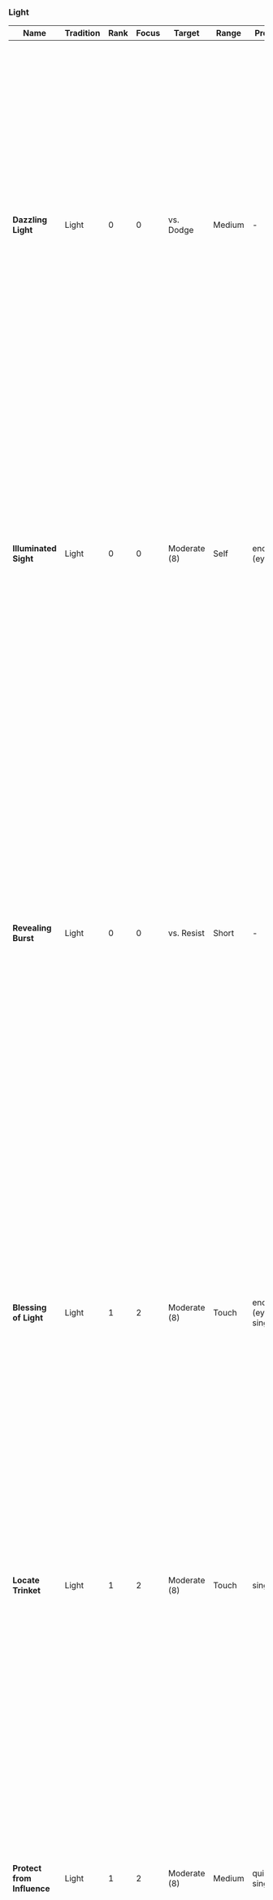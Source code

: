 
### Light 
Name | Tradition | Rank | Focus | Target | Range | Properties | Effect
--- | --- | --- | --- | --- | --- | --- | ---
**Dazzling Light**  | Light  | 0  | 0  | vs. Dodge  | Medium  | - | You create a small point of light at the target location. The light provides dim light in short range of it. The light can also move with you while staying in range. When targeted at a creature, you can make the light explode in their face instead.<br/><strong>Weak.</strong> Deal +2 radiant damage.<br/><strong>Strong. </strong>Deal +4 radiant damage. The target is also briefly blinded.<br/><strong>Critical.</strong> Deal +6 radiant damage. The target is also briefly blinded and dazed.
**Illuminated Sight**  | Light  | 0  | 0  | Moderate (8)  | Self  | enchant (eyes)  | You concentrate light energy into your eyes, enhancing your eye sight and making you able to pierce through concealing environments.<br/>On a success, you can see one range category further from sources of bright and dim light. You also gain +1 boon on Perception rolls. This spell lasts for a medium duration.<br/>
**Revealing Burst**  | Light  | 0  | 0  | vs. Resist  | Short  | - | You let loose a burst of radiant energy in all directions, revealing any magical falsehoods, such as illusions, shapeshifters, or invisible creatures in range. For illusions, you roll vs. the Resist of the illusion’s creator.<br/><strong>Weak.</strong> Any magical falsehood is marked by a shimmer of light. Rolls that target any marked target gain +1 boon. The mark lasts for a short duration.<br/><strong>Strong.</strong> Any magical falsehood is immediately broken.<br/><strong>Critical.</strong> Any magical falsehood is immediately broken and any creature revealed by this is briefly shaken.
**Blessing of Light**  | Light  | 1  | 2  | Moderate (8)  | Touch  | enchant (eyes), singular  | You bless a creature with the magical power of light, making them enlightened to their surroundings.<br/>On a success, the creature gains the following effects:<br/>- You can see one range category further from sources of bright and dim light.<br/>- You gain +1 boon on Perception rolls.<br/>This spell lasts for a long duration.<br/>
**Locate Trinket**  | Light  | 1  | 2  | Moderate (8)  | Touch  | singular  | Touch a small object and imbue it with truth revealing magic. The object must comfortably fit within the palm of your hand and can be no larger.<br/>On a success, you always know the location of the imbued trinket while it is in the same sphere of existence as you. This spell lasts for a long duration.<br/>
**Protect from Influence**  | Light  | 1  | 2  | Moderate (8)  | Medium  | quick, singular  | Channel the light’s protective magic into one creature within range, bolstering their mental defenses. Cast this spell as a Quick Action on your turn.<br/>On a success, the target gains +1 boon on rolls to resist any mental effects and gains resistance to psychic damage. Attempts to influence their mind also suffer +1 bane. This spell lasts for a short duration.<br/>
**Radiant Burst**  | Light  | 1  | 2  | vs. Dodge  | Medium  | - | You let forth a burst of radiant energy, streaking towards a target location and exploding in burning light.<br/><strong>Weak.</strong> Deal +2 radiant damage to any creature in melee range of the target location.<br/><strong>Strong. </strong>Deal +4 radiant damage to any creature in melee range of the target location. Each target is also briefly blinded.<br/><strong>Critical.</strong> Deal +6 radiant damage to any creature in melee range of the target location. Each target is also briefly blinded. Each target is also briefly blinded and dazed.
**Radiant Weapon**  | Light  | 1  | 2  | Moderate (8)  | Touch  | enchant (weapon), singular  | Imbue a weapon with the power of the sun.<br/>On a success, the weapon emits bright light in melee range and dim light in close range of it and deals +2 radiant damage. If you target your own weapon, you can make a weapon attack with it as part of casting this spell.<br/>This spell lasts for a medium duration.<br/>
**Sense Spirits**  | Light  | 1  | 2  | - | - | - | you sense the auras of daimon and other spiritual creatures around you
**Sun Sphere**  | Light  | 1  | 2  | Moderate (8)  | Medium  | concentrate  | You conjure a small orb of flame resembling a miniature sun.<br/>On a success, the sphere appears at the target location. It also shines bright light in close range and dim light in short range of it.  Any creature in melee range of it takes +4 fire damage when they first come into contact with it and at the start of each of their turns.<br/>On each of your following turns, you can use your Quick Action to move the beam a close distance within range. The sphere lasts for a short duration. <br/>
**Break Curse**  | Light  | 2  | 4  | Hard (10)  | Touch  | ritual (minutes)  | You initiate a purifying ritual to remove harmful influences from a creature’s soul.<br/>On a success, you break one curse the creature is afflicted with. Any single creature can only benefit from this spell once per day.<br/>
**Destroy Undeath**  | Light  | 2  | 4  | vs. Resist  | Short  | - | You channel the power of divine light, flooding undead creatures around you with it in an attempt to annihilate them instantly.<br/><strong>Weak.</strong> Any undead creature in range of tier 0 or 1 is instantly destroyed and can’t reanimate.<br/><strong>Strong.</strong> Any undead creature in range of tier 0 or 1 is instantly destroyed and can’t reanimate. Any other undead creature in range is also briefly frightened of you, ignoring any immunity they might have against the condition.<br/><strong>Critical.</strong> Any undead creature in range of tier 0 or 1 is instantly destroyed and can’t reanimate. Any other undead creature in range is also frightened of you for a short duration, ignoring any immunity they might have against the condition. They can roll Spirit + Fortitude vs. your Resist at the end of their turns to end the effect early.
**Sunbeam**  | Light  | 2  | 4  | Hard (10)  | Medium  | concentrate  | You call down a pillar of light at the target location, revealing any falsehoods and burning creatures within it.<br/>On a success, the beam extends in melee range of the target location and a medium distance in height. It also shines bright light in close range and dim light in short range of it. Any magical falsehoods, such as illusions, shapeshifters, or invisible creatures inside the beam is immediately revealed.<br/>Any creatures inside the beam take +8 radiant damage when they first come into contact with it and at the start of each of their turns.<br/>On each of your following turns, you can use your Quick Action to move the beam a short distance within range. The beam lasts for a short duration. <br/>


### Twilight 
Name | Tradition | Rank | Focus | Target | Range | Properties | Effect
--- | --- | --- | --- | --- | --- | --- | ---
**Dark Sight**  | Twilight  | 0  | 0  | Moderate (8)  | Self  | enchant (eyes)  | You magically adjust your senses to adapt to total darkness, allowing you to see without any source of light.<br/>On a success, you can see a medium distance in absolute darkness as in dim light. If you are exposed to bright light while under the effects of these spells, roll Spirit + Fortitude. On a failure, this spell ends and you are briefly dazed. Otherwise, this spell lasts for a medium duration.<br/>
**Night’s Grasp**  | Twilight  | 0  | 0  | vs. Dodge  | Medium  | - | You magically animate the shadows around a creature, clawing and grasping for the target with ghostly coldness.<br/><strong>Weak. </strong>The target suffers +2 frost damage.<br/><strong>Strong.</strong> The target suffers +4 frost damage and is briefly slowed.<br/><strong>Critical.</strong> The target suffers +6 frost damage and is briefly grappled by the shadows.
**Shadow Veil**  | Twilight  | 0  | 0  | Moderate (8)  | Medium  | - | You create an area of magical shadow, making it hard to see through it. Target any area of dim light in range.<br/>On a success, the magical shadow appears in a close radius around the target area. The area is now considered as absolute darkness.<br/><br/>The shadow lasts a short duration or is broken early if any source of bright light enters the shadow’s area.<br/>
**Whispers of Doubt**  | Twilight  | 0  | 0  | vs. Resist  | Medium  | - | You summon ghostly whispers into the mind of the target, seeding doubt and confusing them.<br/><strong>Weak. </strong>The target suffers +0 psychic damage (ignoring AV).<br/><strong>Strong.</strong> The target suffers +2 psychic damage (ignoring AV) and the target is briefly confused.<br/><strong>Critical.</strong> The target suffers +4 psychic damage (ignoring AV) and the target is confused for a short time. They can roll Spirit + Fortitude vs. your Resist at the end of their turns to end the effect early.
**Cloak of Night**  | Twilight  | 1  | 2  | Moderate (8)  | Medium  | singular  | You clad a creature in a magical cloak made of darkness.<br/>On a success, the creature wearing the cloak gains the following effects:<br/>- You have resistance against frost damage.<br/>- You gain +1 boon on Agility + Cunning rolls to hide or move silently.<br/>The cloak lasts for a medium duration or until discarded by the creature.<br/>
**Curse of Twilight**  | Twilight  | 1  | 2  | vs. Resist  | Short  | singular  | You curse a creature with the magical power of twilight, bringing the fear of night into their heart.<br/>On a success, the creature suffers the following effects:<br/>- They see in bright light as in dim light.<br/>- They suffer +1 bane on Perception and Initiative rolls.<br/>This curse lasts for a long duration.<br/>
**Lunar Weapon**  | Twilight  | 1  | 2  | Moderate (8)  | Touch  | enchant (weapon), singular  | Imbue a weapon with the power of the night.<br/>On a success, the weapon emits dim light in close range of it and deals +2 frost damage. If you target your own weapon, you can make a weapon attack with it as part of casting this spell.<br/>This spell lasts for a medium duration.<br/>
**Moon Sphere**  | Twilight  | 1  | 2  | Moderate (8)  | Medium  | concentrate  | You conjure a small orb of freezing coldness resembling a miniature moon.<br/>On a success, the sphere appears at the target location. It also shines dim light in short range of it. Any creature in melee range of it takes +4 frost damage when they first come into contact with it and at the start of each of their turns.<br/>On each of your following turns, you can use your Quick Action to move the beam a close distance within range. The sphere lasts for a short duration. <br/>
**Shadow Meld**  | Twilight  | 1  | 2  | Moderate (8)  | Self  | concentrate  | You submerge into the shadows around you. Cast this spell while standing in dim light or darkness.<br/>On a success, you merge with the shadows and become invisible. While invisible, you are hidden from any creature which hasn‘t an ability to see through invisibility.<br/>This spell lasts for a short duration, until you attack or cast another spell, or until you enter bright light.<br/>
**Whisper of Dreams**  | Twilight  | 1  | 2  | vs. Resist  | Short  | - | You lull a creature’s mind with whispers of sleep. The target has to be of a tier equal to or lower than your Mysticism. If the creature is at full HP, you suffer +1 bane on the roll.<br/>On a success, the creature falls unconscious for a medium duration. If any creature uses an Action to shake them, they take any damage, or are otherwise disturbed, they wake up.<br/>
**Everlasting Night**  | Twilight  | 2  | 4  | Hard (10)  | Medium  | concentrate  | You cloud an area in absolute darkness and no light may pierce through it.<br/>On a success, the close area around the target location becomes absolute darkness. Any light source within it immediately goes out.<br/>This spell lasts for a medium duration.<br/>
**Moonbeam**  | Twilight  | 2  | 4  | Hard (10)  | Medium  | concentrate  | You call down a beam of moonlight at the target location, blinding and freezing anything within it.<br/>On a success, the beam extends in melee range of the target location and a medium distance in height. It also shines dim light in close range of it. Any creatures inside the beam are blinded and take +8 frost damage when they first come into contact with it and at the start of each of their turns.<br/>On each of your following turns, you can use your Quick Action to move the beam a short distance within range. The beam lasts for a short duration. <br/>
**Shadow Step**  | Twilight  | 2  | 4  | Hard (10)  | Medium  | - | You fully submerge into the shadows and re-appear at another darkened location. While standing in dim light or darkness, choose any other location you can see in range that is also in dim light or darkness.<br/>On a success, you teleport to the chosen location.<br/>
**Silent Night**  | Twilight  | 2  | 4  | Hard (10)  | Medium  | - | create an area of absolute silence. stealthing creatures aren't revealed by sound within it


### Life 
Name | Tradition | Rank | Focus | Target | Range | Properties | Effect
--- | --- | --- | --- | --- | --- | --- | ---
**Life Shield**  | Life  | 0  | 0  | Moderate (8)  | Medium  | singular  | On a success, the target is surrounded by a near invisible shield of life force. The shield grants 5 temporary HP and lasts until reduced to 0, or expires after a short duration.<br/>Any single creature can only benefit from this spell once per scene.<br/>
**Restore Life**  | Life  | 0  | 0  | Special  | Short  | - | You let vitalizing energy flow into your target, restoring a living creatures health or harming an undead creature.<br/>When targeting a living creature, roll vs. moderate difficulty (8). When targeting an undead creature, roll vs. their Resist.<br/><strong>Weak.</strong> Restore +2 HP to your target or deal +2 radiant damage against an undead target.<br/><strong>Strong.</strong> Restore +4 HP to your target or deal +4 radiant damage against an undead target.<br/><strong>Critical. </strong>Restore +6 HP to your target or deal +6 radiant damage against an undead target.
**Verdant Blast**  | Life  | 0  | 0  | vs. Dodge  | Medium  | - | You form a condensed mass of positive energy, blasting the enemy and healing nearby allies.<br/><strong>Weak.</strong> Deal +2 radiant damage.<br/><strong>Strong.</strong> Deal +4 radiant damage and restore 2 HP to allies in melee range of the target.<br/><strong>Critical.</strong> Deal +6 radiant damage and restore 4 HP to allies in melee range of the target.
**Blessing of Life**  | Life  | 1  | 2  | Moderate (8)  | Touch  | singular  | You bless a creature with the magical power of life, bolstering their vitality.<br/>On a success, the creature gains the following effects:<br/>- You gain 5 temporary HP. They replenish after a short break.<br/>- You gain +1 boon on Fortitude rolls.<br/>This spell lasts for a long duration.<br/>
**Heal Wound**  | Life  | 1  | 2  | Moderate (8)  | Touch  | ritual (minutes)  | You focus life-giving magic into an injury, mending it quickly.<br/>On a success, you heal one Wound from a creature. Any single creature can only benefit from this spell once per day.<br/>
**Overflow of Life**  | Life  | 1  | 2  | Moderate (8)  | Medium  | - | You overwork the vital system of the target, returning them to consciousness or causing them a heart attack if already conscious. The target must be a living creature.<br/><strong>Weak.</strong> If the target is dying, they stop dying but remain unconscious. If the target is unconscious, they wake up. If the target is conscious, they take +3 damage.<br/><strong>Strong.</strong> If the target is dying, they stop dying and wake up. If the target is unconscious, they wake up. If the target is conscious, they take +6 damage.<br/><strong>Critical.</strong> If the target is dying, they stop dying, wake up, and one of their Injuries is instantly treated (their choice). If the target is unconscious, they wake up. If the target is conscious, they take +9 damage.
**Rapid Vitality**  | Life  | 1  | 2  | Moderate (8)  | Medium  | quick  | You quickly refresh a creature’s stamina. Cast this spell on your turn.<br/><strong>Weak.</strong> Restore +2 HP to your target.<br/><strong>Strong.</strong> Restore +4 HP to your target.<br/><strong>Critical. </strong>Restore +6 HP to your target.
**Vitalizing Weapon**  | Life  | 1  | 2  | Moderate (8)  | Touch  | enchant (weapon), singular  | Imbue a weapon with the power of vitality.<br/>On a success, any hit the weapon’s bearer makes with it restores 1/2 x your Spirit as HP to them. If you target your own weapon, you can make a weapon attack with it as part of casting this spell.<br/>This spell lasts for a medium duration.<br/>
**Hallow Ground**  | Life  | 2  | 4  | Hard (10)  | Close  | concentrate  | You hallow the ground around you, healing all allies standing on it.<br/>On a success, each ally in range of the hallow ground restores +2 HP when you cast the spell and at the start of each of their turns.<br/>The hallow ground remains stationary at the position where you cast it for a short duration.<br/>
**Healing Burst**  | Life  | 2  | 4  | Hard (10)  | Short  | blast (cone)  | You conjure a wave of healing energy, restoring the endurance of any ally within it.<br/><strong>Weak.</strong> Restore +2 HP to each ally.<br/><strong>Strong.</strong> Restore +4 HP to each ally.<br/><strong>Critical. </strong>Restore +6 HP to each ally.


### Death 
Name | Tradition | Rank | Focus | Target | Range | Properties | Effect
--- | --- | --- | --- | --- | --- | --- | ---
**Enfeebling Touch**  | Death  | 0  | 0  | vs. Resist  | Medium  | - | You summon a swirl of negative energy, engulfing the target and draining their strength.<br/><strong>Weak. </strong>Deal +2 necrotic damage.<br/><strong>Strong. </strong>Deal +4 necrotic damage and briefly reduce their Strength die by one step.<br/><strong>Critical. </strong>Deal +6 necrotic damage and reduce their Strength die by one step for a short duration. They can roll Spirit + Fortitude vs. your Resist at the end of their turns to end the effect early.
**Glimpse of Mortality**  | Death  | 0  | 0  | vs. Resist  | Medium  | - | You project a scene of the target‘s final moments before death into their mind, in which they die in agony at the hands of yourself and your allies.<br/><strong>Weak. </strong>The target suffers +0 psychic damage (ignoring AV).<br/><strong>Strong.</strong> The target suffers +2 psychic damage (ignoring AV) and the target is briefly frightened.<br/><strong>Critical.</strong> The target suffers +4 psychic damage (ignoring AV) and the target is frightened for a short time. They can roll Spirit + Fortitude vs. your Resist at the end of their turns to end the effect early.
**Spared from Death**  | Death  | 0  | 0  | Moderate (8)  | Short  | - | You help a dying creature in range to cling onto life.<br/><strong>Weak.</strong> +1 to the dice result of the dying creature.<br/><strong>Strong.</strong> +2 to the dice result of the dying creature.<br/><strong>Critical.</strong> You stop the creature from dying, but they remain unconscious.
**Blood Shards**  | Death  | 1  | 2  | - | - | - | Fire a salve of hardened blood shards, piercing their target and draining their life force.
**Curse of Death**  | Death  | 1  | 2  | vs. Resist  | Short  | singular  | You curse a creature with the magical power of death, withering their mortal body.<br/>On a success, the creature suffers the following effects:<br/>- Their maximum HP are reduced by 5. - They can't regain HP. <br/>- They suffer +1 bane on Fortitude rolls.<br/>This curse lasts for a long duration.<br/>
**Early Grave**  | Death  | 1  | 2  | vs. Parry  | Medium  | - | Skeletal hands sprout from the ground, scratching at the target and attempting to pull them below the earth.<br/><strong>Weak.</strong> Deal +3 necrotic damage.<br/><strong>Strong.</strong> Deal +6 necrotic damage and the target is grappled by the hands.<br/><strong>Critical.</strong> Deal +9 necrotic damage and the target is grappled and briefly restrained by the hands.
**Necrotic Weapon**  | Death  | 1  | 2  | Moderate (8)  | Touch  | enchant (weapon), singular  | Imbue a weapon with the power of death.<br/>On a success, the weapon deals +2 necrotic damage. On a strong or critical hit, the attack’s target also suffers 2 lasting necrotic damage for a short duration. If you target your own weapon, you can make a weapon attack with it as part of casting this spell.<br/>This spell lasts for a medium duration.<br/>
**Shivering Ray**  | Death  | 1  | 2  | vs. Dodge  | Medium  | - | You shoot a icy blue beam from the tip of your finger, rigidifying the target.<br/><strong>Weak.</strong> You deal +3 frost damage. <br/><strong>Strong.</strong> You deal +6 frost damage and the target is briefly slowed.<br/><strong>Critical.</strong> You deal +9 frost damage and the target is briefly dazed and slowed.
**Cloud of Sickness**  | Death  | 2  | 4  | vs. Resist  | Medium  | - | You summon a cloud of necrotic energy, sickening creatures within it. The cloud extends in a close area around the target location and targets all living creatures within it.<br/><strong>Weak.</strong> Deal +3 necrotic damage to each target.<br/><strong>Strong.</strong> Deal +6 necrotic damage to each target.<br/><strong>Critical.</strong> Deal +9 necrotic damage to each target.<br/>Any creature is also poisoned while inside the cloud’s area.<br/>The cloud lasts for a short duration. It can also be expelled early by any effect causing strong winds in the same area of influence.<br/>


### Nature 
Name | Tradition | Rank | Focus | Target | Range | Properties | Effect
--- | --- | --- | --- | --- | --- | --- | ---
**Bestial Adaptation**  | Nature  | 0  | 0  | Moderate (8)  | Self  | enchant (body)  | You adopt the physical characteristics of one chosen type of animal. Choose one of the following:<br/>- Graceful (You can move through difficult terrain without penalty)<br/>- Perceptive (+1 boon on Perception rolls)<br/>- Strong (+1 boon on Strength + Athletics rolls, +2 damage on unarmed attacks)<br/>- Tough (+2 AV (armor bonus))<br/>On a success, you gain the chosen effect.<br/>This spell lasts for a short duration.<br/>
**Lashing Vine**  | Nature  | 0  | 0  | Special  | Medium  | - | You animate a natural vine or let one spring from the ground in range. The vine can either lash at (vs. Parry) or grab (vs. Parry or Dodge) any target close to it. The vine counts as a medium creature for grappling.<br/><strong>Weak. </strong>Deal +2 damage (lash) or grapple the target (grab).<br/><strong>Strong.</strong> Deal +4 damage (lash) or deal +0 damage and grapple the target (grab).<br/><strong>Critical. </strong>Deal +6 damage (lash) or deal +2 damage, grapple, and briefly restrain the target (grab).<br/>if you continue to cast this spell over multiple turns, the vine can remain for the duration. Otherwise the vine quickly withers and vanishes after using this spell.<br/>
**Poison Mist**  | Nature  | 0  | 0  | vs. Dodge  | Short  | - | Spray a cloud of poisonous mist against your target.<br/><strong>Weak.</strong> Deal +2 poison damage.<br/><strong>Strong.</strong> Deal +4 poison damage and the target is briefly poisoned.<br/><strong>Critical.</strong> Deal +6 poison damage and the target is poisoned for a short duration. They can roll Strength + Fortitude vs. your Resist at the end of their turns to end the effect early.
**Rejuvenation**  | Nature  | 0  | 0  | Moderate (8)  | Short  | singular  | Conjure magical energy into one creature in range, rapidly increasing their natural regenerative capacity.<br/><strong>Weak. </strong>The target shortly regains +0 HP at the start of each of their turns.<br/><strong>Strong. </strong>The target shortly regains +2 HP at the start of each of their turns.<br/><strong>Critical. </strong>The target shortly regains +4 HP at the start of each of their turns.
**Beast Form**  | Nature  | 1  | 2  | Moderate (8)  | Self  | enchant (body)  | You shape shift into the form of a small or medium sized land-based animal. Choose any animal form you encountered before. Replace part of your statistics with the following:<br/><br/><strong>Beast Form</strong> (small<em>/medium animal</em>)<br/><br/><strong>Attributes.</strong> d6/d8 STR, d8/d6 AGI<br/><br/><strong>Defenses.</strong> 7/8 Parry, 9/8 Dodge<br/><br/><strong>AV.</strong> 2 (natural light)<br/><br/><strong>Skills.</strong> Fighting, Fortitude (equal to your Mysticism)<br/><br/><strong>Attacks</strong>:<br/>- <strong>Strike</strong> (choose crush or slash, also agile for small size). 6 damage (4 base + 2 weapon). On a strong or critical hit against a creature of equal or smaller size, attempt a grapple or the target drops prone.<br/><br/><strong>Abilities</strong>:<br/>- <strong>Keen Scent</strong>. Gain +1 boon on Perception rolls based on smell.<br/>- <strong>Night Vision. </strong>You can see up to a short distance in dim light as in bright light. Sources of dim light let you see one range category further than normal.<br/><br/>You can’t cast spells while in beast form, except for re-casting this spell to extend it‘s duration. Your beast form lasts for a medium duration, until you end it, or until you fall unconscious.<br/>
**Blessing of Nature**  | Nature  | 1  | 2  | Moderate (8)  | Touch  | singular  | You bless a creature with the magical power of nature, whereby plants and animals act benevolently towards them.<br/>On a success, the creature gains the following effects:<br/>- You can move through difficult terrain without penalty.<br/>- You gain +1 boon on Athletics and Survival rolls.<br/>This spell lasts for a long duration.<br/>
**Mesh of Vines**  | Nature  | 1  | 2  | vs. Dodge  | Medium  | - | Instantly sprout a mesh of spiked vines, covering the target location. On a success, spiked vines fill an area close to the target location. This spell targets each creature in the area.<br/><strong>Weak.</strong> Deal +0 damage against each target.<br/><strong>Strong. </strong>Deal +2 damage against each target and they are grappled by the vines.<br/><strong>Critical.</strong> Deal +2 damage against each target and they are grappled and restrained by the vines.<br/>The area is considered difficult terrain. The vines last for a short duration.<br/>
**Rock Throw**  | Nature  | 1  | 2  | vs. Dodge  | Medium  | - | Magically animate a large stone and throw it against your target in range.<br/><strong>Weak.</strong> Deal +4 crush damage.<br/><strong>Strong.</strong> Deal +8 crush damage and the target is pushed close.<br/><strong>Critical.</strong> Deal +12 crush damage, the target is pushed close and falls prone.
**Sticks to Snakes**  | Nature  | 1  | 2  | Moderate (8)  | Close  | concentrate  | You throw out a bundle of sticks, which then turn into withering snakes under your control. You must roll a Supply check for materials when casting this spell.<br/>On a success, you summon a <br/>swarm of snakes at the target location under your control (treat them as a companion for combat).<br/>The swarm remains for a medium duration, until dismissed by you, or when killed.<br/>
**Venomous Weapon**  | Nature  | 1  | 2  | Moderate (8)  | Touch  | enchant (weapon), singular  | Imbue a weapon with the power of a serpent‘s fangs.<br/>On a success, the weapon deals +2 poison damage. On a strong or critical hit, the attack‘s target is briefly poisoned. If you target your own weapon, you can make a weapon attack with it as part of casting this spell.<br/>This spell lasts for a medium duration.<br/>
**Wild Companion**  | Nature  | 1  | 2  | Moderate (8)  | Touch  | ritual (hours), singular  | You can’t cast this spell if you haven’t learned the “Animal Companion” talent.<br/>You set up a ritual to summon a spiritual beast of the land. As part of casting this spell, you must also spend 100 coins in incense and other sacred ingredients. Choose any kind of animal companion of a tier equal to or lower than your Mysticism (see more under Animal Companions).<br/>On a success, you summon a spiritual being in your chosen animal form. It’s statistics are the same as that of a mundane animal companion, but it’s creature type is “daimon (primal)” instead.<br/><br/>You have a psychic connection to your companion, as long as the two of you are on the same sphere of existence. This connection manifests itself as an intuitive sharing of emotions. You can use this connection to tell your familiar what to do and where to go nonverbally. You can also spend your turn meditating to fully experience all senses of your familiar. While meditating this way, you are considered unconscious and are unaware of your own body‘s surroundings.<br/>Any creature capable of sensing magical auras will notice the primal nature of your companion. The companion remains until killed, but can be re-summoned with another ritual. You can choose a new form for your companion each time you cast this spell.<br/>
**Greater Beast Form**  | Nature  | 2  | 4  | Hard (10)  | Self  | enchant (body)  | You shape shift into the form of a tiny or large sized land-based animal. Choose any animal form you encountered before. Replace part of your statistics with the following:<br/><br/><strong>Beast Form</strong> (<em>tiny/large animal</em>)<br/><br/><strong>Attributes.</strong> d4/d12 STR, d8/d6 AGI<br/><br/><strong>Defenses.</strong> 7/9 Parry, 9/8 Dodge<br/><br/><strong>AV.</strong> 0/4 (natural light)<br/><br/><strong>Skills.</strong> Fighting, Fortitude (equal to your Mysticism)<br/><br/><strong>Attacks</strong>:<br/>- <strong>Strike</strong> (choose crush or slash, also agile for tiny size). 5/10 damage (4/6 base + 1/4 weapon). On a strong or critical hit against a creature of equal or smaller size, attempt a grapple or the target drops prone.<br/><br/><strong>Abilities</strong>:<br/>- <strong>Keen Scent</strong>. Gain +1 boon on Perception rolls based on smell.<br/>- <strong>Night Vision. </strong>You can see up to a short distance in dim light as in bright light. Sources of dim light let you see one range category further than normal.<br/><br/>You can’t cast spells while in beast form, except for re-casting this spell to extend it‘s duration. Your beast form lasts for a medium duration, until you end it, or until you fall unconscious.<br/>
**Heat Metal**  | Nature  | 2  | 4  | vs. Resist  | Short  | concentrate  | You let a metallic object rapidly increase in temperature, harming anyone touching it.<br/>Choose any metallic object or creature of medium or smaller size.<br/>On a success, the target becomes burning hot. Any creature holding or wearing the object suffers +2 fire damage (ignoring AV) at the start of each turn they continue to do so.<br/>If the target is a weapon, it imposes +1 bane on attacks with it.<br/>If the target is a piece of armor or a helmet, it‘s AV bonus is halved.<br/>This spell lasts for a short duration.<br/>
**Law of the Strongest**  | Nature  | 2  | 4  | Hard (10)  | Medium  | concentrate, singular  | You fill a creature‘s body with nature‘s empowering magic. The target has to be a creature of medium or smaller size.<br/>On a success, the target‘s body grows to large size along with all of their worn equipment and held items (as long as they stay in contact with their body). While enlarged by this spell, they gain the following effects:<br/>- Gain 5 temporary HP.<br/>- Increase your Strength die by one step.<br/>- You gain +1 Parry and lose -1 Dodge.<br/>- You gain +1 AV.<br/>- You deal +1 weapon damage on melee attacks.<br/>All of these effects are added a number of times for each size category difference to the target‘s original size.<br/>This spell lasts for a short duration.<br/>
**Living Plants**  | Nature  | 2  | 4  | Hard (10)  | Short  | - | <em>manipulate plants around you to attack your enemies or take any shape you desire, e.g. to form a camping shelter.</em>
**Melt Ground**  | Nature  | 2  | 4  | Hard (10)  | Medium  | concentrate  | let the ground become soft and trap creatures inside it 
**Rock Skin**  | Nature  | 2  | 4  | Hard (10)  | Medium  | enchant (body), singular  | Harden a creature‘s skin to be strong as rock.<br/>On a success, the target gains 1/2 your Spirit as AV (armor bonus) for a medium duration. If they suffer an Injury, the armor breaks.<br/>
**Water Prison**  | Nature  | 2  | 4  | vs. Dodge  | Short  | concentrate  | trap a creature inside a prison of water, where they drown slowly
**Life from Stone**  | Nature  | 3  | 6  | - | - | - | target a large or smaller object or structure made from stone or wood. it comes alive as an automaton under your control for a short duration. 
**Petrification**  | Nature  | 3  | 6  | vs. Resist  | Medium  | concentrate  | You turn a creature into inanimate stone. The target has to be of a tier equal to or lower than your Mysticism. If the creature is at full HP, you suffer +1 bane on the roll.<br/><strong>Weak.</strong> The target is petrified for a short duration.<br/><strong>Strong. </strong>The target is petrified for a medium duration.<br/><strong>Critical. </strong>The target is petrified for a long duration.<br/>A petrified creature is stunned and unconscious. They also have 10 AV while petrified. If the target takes damage while petrified by this spell, roll for Spell Concentration as if you took the same amount of damage.<br/>


### Tempest 
Name | Tradition | Rank | Focus | Target | Range | Properties | Effect
--- | --- | --- | --- | --- | --- | --- | ---
**Gust**  | Tempest  | 0  | 0  | vs. Dodge  | Short  | - | You summon a vortex of swirling air, clashing against your target and pulling them off their feet.<br/><strong>Weak.</strong> Deal +2 blast damage.<br/><strong>Strong.</strong> Deal +4 blast damage and push the target close.<br/><strong>Critical.</strong> Deal +6 blast damage and push the target a short distance.
**Static Shock**  | Tempest  | 0  | 0  | vs. Dodge  | Medium  | - | You generate a small electric discharge from your fingertip against a target.<br/><strong>Weak.</strong> Deal +2 lightning damage.<br/><strong>Strong. </strong>Deal +4 lightning damage to the target and you can deal +2 lightning damage to one other creature in melee range of the target.<br/><strong>Critical. </strong>Deal +6 lightning damage to the target and you can deal +4 lightning damage to one other creature in melee range of the target.
**Wind Slash**  | Tempest  | 0  | 0  | vs. Dodge  | Medium  | - | Hurl a blade of compressed air against your target.<br/><strong>Weak.</strong> Deal +0 damage or +4 damage against a target in light or no armor.<br/><strong>Strong.</strong> Deal +2 damage or +6 damage against a target in light or no armor.<br/><strong>Critical.</strong> Deal +4 damage or +8 damage against a target in light or no armor.
**Bursting Crackle**  | Tempest  | 1  | 2  | vs. Resist  | Medium  | - | You gather an electric charge at a single point within range and release it with a powerful blast, creating a loud thunder. Target all creatures in melee range of the target location.<br/><strong>Weak.</strong> Deal +2 blast damage against each target.<br/><strong>Strong.</strong> Deal +4 blast damage against each target and they are briefly dazed and deafened.<br/><strong>Critical.</strong> Deal +6 blast damage against each target and they are briefly dazed and deafened.
**Curse of Tempest**  | Tempest  | 1  | 2  | vs. Resist  | Short  | singular  | You curse a creature with the magical power of tempest, turning nature itself against them.<br/>On a success, the creature suffers the following effects:<br/>- While moving in natural environments, it is always considered difficult terrain for them.<br/>- They suffer +1 bane on Athletics and Survival rolls.<br/>This curse lasts for a long duration.<br/>
**Earthen Tremor**  | Tempest  | 1  | 2  | vs. Dodge  | Short  | blast (cone)  | You send shockwaves through the earth, causing the ground to tremble violently. Target‘s all creatures in the spell’s area.<br/><strong>Weak. </strong>Deal +2 damage to each target.<br/><strong>Strong. </strong>Deal +4 damage to each target and they are briefly faltering.<br/><strong>Critical. </strong>Deal +6 damage to each target and they are briefly faltering.
**Electrified Weapon**  | Tempest  | 1  | 2  | Moderate (8)  | Touch  | enchant (weapon), singular  | Imbue a weapon with the power of storms.<br/>On a success, the weapon deals +2 lightning damage. On a strong or critical hit, the attack‘s target is briefly faltering. If you target your own weapon, you can make a weapon attack with it as part of casting this spell.<br/>This spell lasts for a medium duration.<br/>
**Lightning Javelin**  | Tempest  | 1  | 2  | vs. Dodge  | Medium  | - | You conjure pure lightning in the form of a spear and hurl it against a creature.<br/><strong>Weak.</strong><em> </em>Deal +4 lightning damage. <br/><strong>Strong.</strong> Deal +8 lightning damage and the target is briefly faltering.<br/><strong>Critical.</strong> Deal +12 lightning damage and the target is briefly faltering.
**Storm Coat**  | Tempest  | 1  | 2  | Moderate (8)  | Short  | enchant (body), singular  | You weave a protective coat of elemental energies around a creature.<br/>On a success, the creature gains the following effects:<br/>- You gain resistance against blast, frost, and lightning damage.<br/>- Whenever you are hit by a melee attack, the attacker takes +0 lightning damage (ignoring AV).<br/>
**Volcanic Bolt**  | Tempest  | 1  | 2  | vs. Dodge  | Medium  | - | You magically dissolve a small amount of earth or rock into lava. You can magically hurl the lava against a creature.<br/><strong>Weak.</strong><em> </em>Deal +4 fire damage. <br/><strong>Strong.</strong> Deal +8 fire damage and they suffer burning (2) for a short duration.<br/><strong>Critical.</strong> Deal +12 fire damage and they suffer burning (4) for a short duration.
**Wind Hose**  | Tempest  | 1  | 2  | vs. Dodge  | Medium  | - | You create a powerful swirl of air around the target location, pulling smaller, loose objects into it’s vortex.<br/><strong>Weak.</strong><em> </em>Deal +3 force damage.<br/><strong>Strong.</strong> Deal +6 force damage and if the target is medium or smaller in size, they are also grappled by the wind hose.<br/><strong>Critical.</strong> Deal +9 force damage and if the target is medium or smaller in size, they are also grappled and restrained by the wind hose.<br/>When you successfully cast this spell against a target and it is grappled by the wind hose, you gain +1 boon when casting the spell again against the same target on your next turn.<br/>
**Magma Burst**  | Tempest  | 2  | 4  | vs. Dodge  | Medium  | - | You channel the earth’s wrath, making the target location’s ground burst with lava. Target all creatures in melee range of it.<br/><strong>Weak.</strong><em> </em>Deal +4 fire damage to each target. <br/><strong>Strong.</strong> Deal +8 fire damage to each target and they suffer burning (2) for a short duration.<br/><strong>Critical.</strong> Deal +12 fire damage to each target and they suffer burning (4) for a short duration.<br/>The target location remains covered with cracks filled with lava for a short duration, after which it cools down and remains as solid rock.<br/>Each creature ending their turn in melee range of it automatically suffer the effects of a weak hit.<br/>If any creature has direct contact with the lava, they instead automatically suffer the effects of a critical hit.<br/>
**Pyroclasm**  | Tempest  | 2  | 4  | vs. Dodge  | Short  | blast (cone)  | You slam the earth before you and it erupts with force, spitting flaming hot lava into the air.<br/><strong>Weak.</strong><em> </em>Deal +4 fire damage to each target. <br/><strong>Strong.</strong> Deal +8 fire damage to each target and they fall prone.<br/><strong>Critical.</strong> Deal +12 fire damage to each target, they fall prone, and their Movement briefly becomes 0.<br/>The area affected by this spell remains as broken ground and is considered difficult terrain.<br/>
**Storm Bolt**  | Tempest  | 2  | 4  | vs. Dodge  | Medium  | blast (line)  | You summon a powerful bolt of lightning that streaks forth in a straight line from you to a target point, electrifying every creature it passes.<br/><strong>Weak.</strong> Deal +4 lightning damage to each target.<br/><strong>Strong.</strong> Deal +8 lightning damage to each target and they are briefly faltering.<br/><strong>Critical.</strong> Deal +12 lightning damage to each target and they are briefly faltering.
**Thunder Cloud**  | Tempest  | 2  | 4  | vs. Dodge  | Medium  | concentrate  | You summon a dark cloud brewing with electricity. The cloud extends in close range of the target location and hovers up to a medium distance above it. Target up to three enemies below the cloud.<br/><strong>Weak.</strong> Deal +4 lightning damage against each target.<br/><strong>Strong. </strong>Deal +8 lightning damage against each target.<br/><strong>Critical. </strong>Deal +12 lightning damage against each target.<br/>On each of your following turns, you can use your Action or Quick Action to target another one creature with this spell and roll vs. their Dodge.<br/>The cloud lasts for a short duration.<br/>
**Thunderous Clap**  | Tempest  | 2  | 4  | vs. Resist  | Short  | - | You intensely clap your hands, summoning a thunderous shockwave that ripples outward from you. Target all creatures in range.<br/><strong>Weak. </strong>Deal +4 damage to each target.<br/><strong>Strong. </strong>Deal +8 damage to each target and they are knocked prone and briefly deafened.<br/><strong>Critical. </strong>Deal +12 damage to each target and they are pushed close, knocked prone, and briefly deafened.
**Torrent**  | Tempest  | 2  | 4  | vs. Parry  | Medium  | blast (line)  | You create a high pressure stream of water, pulling anything in it’s way along with it.<br/><strong>Weak. </strong>Deal +4 damage to each target and they are pushed a close distance.<br/><strong>Strong. </strong>Deal +8 damage to each target and they are pushed a short distance.<br/><strong>Critical. </strong>Deal +12 damage to each target and they are pushed a short distance and fall prone.
**Cyclone**  | Tempest  | 3  | 6  | vs. Dodge  | Long  | - | You create a massive cyclone that engulfs a wide area. Target all creatures in short range of the target area.<br/><strong>Weak.</strong> Deal +4 blast damage to each target and they are pushed a close distance away from the center of the cyclone.<br/><strong>Strong. </strong>Deal +8 blast damage to each target and they are pushed a short distance away from the center of the cyclone.<br/><strong>Critical. </strong>Deal +12 blast damage to each target and they are pushed a medium distance away from the center of the cyclone.
**Avatar of Storms**  | Tempest  | 4  | 8  | Extremely Hard (14)  | Self  | concentrate, enchant (body)  | You become one with the storm, transforming into a living tempest of elemental energy.<br/>On a success, you gain the following effects:<br/>- You are able to fly and gain +1 Movement per turn.<br/>- You gain resistance against frost, lightning, and physical damage.<br/>- Whenever you are hit by a melee attack, the attacker takes +2 lightning damage (ignoring AV).<br/>- Whenever you deal blast or lightning damage, add your Mysticism to the damage.<br/>This form lasts for a short duration.<br/>


### Peace 
Name | Tradition | Rank | Focus | Target | Range | Properties | Effect
--- | --- | --- | --- | --- | --- | --- | ---
**Aura of Sanctuary**  | Peace  | 0  | 0  | Moderate (8)  | Medium  | quick, singular  | You shield a creature in range with a magical aura discouraging other creatures from inflicting harm on them. Cast this spell as a Quick Action on your turn.<br/>On a success, the target is shielded by the aura for a short duration. While shielded by the aura, whenever another creature attempts to attack them, the attacker has to roll Spirit + Fortitude vs. your Resist. On a failure, they are unable to attack the shielded creature and must choose a new target.<br/>This spell ends early, if the shielded creature attacks any other creature.<br/>
**Calming Influence**  | Peace  | 0  | 0  | vs. Resist  | Short  | - | You calm the mind of one creature in range. You suffer +1 bane on this spell, if the target is actively engaged in combat or another dangerous situation.<br/>On a success, the target is shortly charmed by you and will act with empathy and friendliness towards you.<br/>
**Tranquil Mind**  | Peace  | 0  | 0  | Special  | Short  | - | You bring tranquility to the target‘s mind, either to renew their spirits, or to forcefully pacify them. When targeting an ally, roll vs. moderate difficulty (8). When targeting an enemy, roll vs. Resist.<br/><strong>Weak.</strong> Restore +2 HP to an ally or deal +0 psychic damage (ignoring AV) against an enemy.<br/><strong>Strong.</strong> Restore +4 HP to an ally or deal +2 psychic damage (ignoring AV) against an enemy and they are briefly dazed.<br/><strong>Critical. </strong>Restore +6 HP to an ally or deal +4 psychic damage (ignoring AV) against an enemy and they are dazed for a short duration. The enemy can roll Spirit + Fortitude at the end of their turns to end the effect early.
**Blessing of Peace**  | Peace  | 1  | 2  | Moderate (8)  | Touch  | singular  | You bless a creature with the magical power of peace, calming their mind and making others like them more.<br/>On a success, the creature gains the following effects:<br/>- You gain +1 Resist.<br/>- You gain +1 boon on Influence and Insight rolls.<br/>This spell lasts for a long duration.<br/>
**Harmonic Link**  | Peace  | 1  | 2  | Moderate (8)  | Medium  | concentrate, singular  | You build a empathetic link with one of your allies, sharing your surface thoughts and senses.<br/>On a success, you establish the link between you and your ally. While the link holds, both of you gain the following effects:<br/>- Attacks against a target both of you can perceive gain +1 boon.<br/>- Attacks from creatures both of you can perceive suffer +1 bane against you.<br/>- If either one of you takes damage, both of you take half of the damage instead.<br/>The link lasts for a medium duration or until you are further away from each other than the range of this spell.<br/>
**Pacifying Weapon**  | Peace  | 1  | 2  | Moderate (8)  | Touch  | enchant (weapon), singular  | Imbue a weapon with the power of tranquility.<br/>On a success, the weapon‘s bearer gains +1 Parry. On a strong or critical hit, the attack‘s target is briefly dazed. If you target your own weapon, you can make a weapon attack with it as part of casting this spell.<br/>This spell lasts for a medium duration.<br/>
**Share Harm**  | Peace  | 1  | 2  | vs. Resist  | Medium  | quick  | Cast this spell after you have taken damage from an attack. On a success, the attacker takes the same amount of damage you took from them (ignoring AV).
**Dome of Sanctuary**  | Peace  | 2  | 4  | vs. Resist  | Medium  | concentrate  | You create a dome of translucent energy around the target location, emitting calm and peacefulness. The dome surrounds an area in melee range of the target location. You can choose which creatures are tolerated within the dome. This spell targets any creature not tolerated within the dome.<br/><strong>Weak.</strong> Deal +2 psychic damage (ignoring AV) against every target.<br/><strong>Strong.</strong> Deal +4 psychic damage (ignoring AV) against every target and they are pushed close outside of the dome.<br/><strong>Critical.</strong> Deal +6 psychic damage (ignoring AV) against every target and they are pushed close outside of the dome and fall prone.<br/>Any creature not tolerated in the dome trying to enter it from the outside must succeed on a Spirit + Fortitude roll vs. your Resist, otherwise they can’t enter.<br/>Attacks targeting any creature inside the dome suffer +1 bane. The dome lasts for a short duration.<br/>
**Spell-breaking Wave**  | Peace  | 2  | 4  | vs. Resist  | Medium  | - | You send a wave of pacifying energy towards a creature, removing enchantments and breaking spell effects. Either choose one enchantment affecting them or choose one spell they are concentrating on or that has an effect that lasts for a duration.<br/>On a success, the enchantment or spell effect ends.<br/>
**Anti-Magic Field**  | Peace  | 3  | 8  | Very Hard (12)  | Medium  | concentrate  | create an area of anti-magic, allowing no spells to be cast within it. also, temporary magical effects within it end immediately. 


### War 
Name | Tradition | Rank | Focus | Target | Range | Properties | Effect
--- | --- | --- | --- | --- | --- | --- | ---
**Battle Surge**  | War  | 0  | 0  | Moderate (8)  | Medium  | quick, singular  | Heighten the senses of a creature in range, making it more fierce in battle.<br/>Cast this spell during the target’s turn. As part of casting this spell, spend 2 HP. On a success, the target gains +1 Movement and +1 boon on their next attack roll during their current turn.<br/>
**Mighty Strike**  | War  | 0  | 0  | Special  | Self  | - | Conjure raw spiritual strength into your weapon attack.<br/>Choose one weapon you are holding. Roll an attack with that weapon using Spirit + Mysticism. On a hit, also use your spell power instead of the attribute you would use for the weapon (Strength/Agility).<br/>
**Spectral Slash**  | War  | 0  | 0  | vs. Parry  | Medium  | - | Conjure a spectral blade that cuts at an enemy.<br/><strong>Weak.</strong> Deal +2 damage.<br/><strong>Strong.</strong> Deal +4 damage and the target suffers bleeding (2) until healed.<br/><strong>Critical.</strong> Deal +6 damage and the target suffers bleeding (4) until healed.
**Curse of War**  | War  | 1  | 2  | vs. Resist  | Short  | singular  | You curse a creature with the magical power of war, suffocating them in the agony of battle.<br/>On a success, the creature suffers the following effects:<br/>- They take +2 damage from any source.<br/>- Whenever they take 10 or more damage from one attack, they have to roll Spirit + Fortitude. On a failure, they are briefly frightened.<br/>This curse lasts for a long duration.<br/>
**Heroic Weapon**  | War  | 1  | 2  | Moderate (8)  | Touch  | enchant (weapon), singular  | Imbue a weapon with the power of courage.<br/>On a success, the weapon deals +2 damage. On a strong or critical hit, the attack‘s target is briefly frightened. If you target your own weapon, you can make a weapon attack with it as part of casting this spell.<br/>This spell lasts for a medium duration.<br/>
**Tear Wound**  | War  | 1  | 2  | vs. Resist  | Medium  | - | You exploit open wounds, cuts, and bruises, making them cause the target immense pain. You can only target a creature that is below their max. HP with this spell.<br/><strong>Weak.</strong> Deal +4 damage.<br/><strong>Strong.</strong> Deal +8 damage and the target suffers bleeding (2) until healed.<br/><strong>Critical.</strong> Deal +12 damage and the target suffers bleeding (4) until healed.
**War Cry**  | War  | 1  | 2  | vs. Resist  | Short  | quick  | You roar with the voice of the bravest warrior spirits, shaking all enemies in range to their core.<br/>On a success, each enemy is briefly frightened of you. Any creature can only be affected by this spell once per scene.<br/>
**Weapon Spirit**  | War  | 1  | 2  | vs. Parry  | Medium  | concentrate  | To use this spell, you must first sacrifice a physical weapon along spiritual ingredients worth 100 coins in a ritual taking one exploration turn.<br/><br/>When you cast this spell, you summon an animated, spiritual version of one of the weapons you sacrificed for this spell levitating above the ground within range and obeying your command. On your turns, you can move it a short distance within range and make one melee attack. Roll Spirit + Mysticism for the attack and treat the result as a normal weapon attack.<br/>
**Ancestral Warriors**  | War  | 2  | 4  | Hard (10)  | Self  | concentrate  | You conjure the memory of fallen ancestors around you. They appear as ghostly warriors of your chosen culture.<br/>On a success, they swirl around you in close range. Any enemy in range takes +4 force damage when you cast this spell and at the start of each of their turns. The area in range is also considered difficult terrain for enemies.<br/>This spell lasts for a short duration.<br/>
**Blood Sacrifice**  | War  | 2  | 4  | Hard (10)  | Self  | quick  | You cut into your own flesh, granting you the ancestor’s power in return. Cast this spell on your turn.<br/>You lose 5 HP as part of casting this spell, regardless of the result.<br/>On a success, you gain the following effects:<br/>- Gain +1 boon on weapon attacks.<br/>- Add 2 x Mysticism to weapon damage.<br/>

